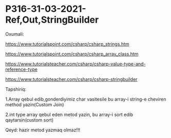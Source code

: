 # P316-31-03-2021- Ref,Out,StringBuilder

Oxumali:

https://www.tutorialspoint.com/csharp/csharp_strings.htm

https://www.tutorialspoint.com/csharp/csharp_array_class.htm

https://www.tutorialsteacher.com/csharp/csharp-value-type-and-reference-type

https://www.tutorialsteacher.com/csharp/csharp-stringbuilder

Tapshiriq:

1.Array qebul edib,gonderdiyimiz char vasitesile bu array-i string-e cheviren method yazin(Custom Join)

2.int type array qebul eden metod yazin, bu array-i sort edib qaytarsin(custom sort)

Qeyd: hazir metod yazmaq olmaz!!!
